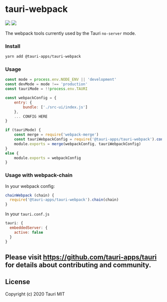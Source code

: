 # tauri-webpack

![](https://img.shields.io/npm/v/@tauri-apps/tauri-webpack.svg) ![](https://img.shields.io/github/workflow/status/tauri-apps/tauri-webpack/Sanity%20Test?label=tests
)

The webpack tools currently used by the Tauri `no-server` mode.

### Install

```bash
yarn add @tauri-apps/tauri-webpack
```

### Usage

```js
const mode = process.env.NODE_ENV || 'development'
const devMode = mode !== 'production'
const tauriMode = !!process.env.TAURI

const webpackConfig = {
    entry: {
        bundle: ['./src-ui/index.js']
    },
    ... CONFIG HERE
}

if (tauriMode) {
    const merge = require('webpack-merge')
    const tauriWebpackConfig = require('@tauri-apps/tauri-webpack').config()
    module.exports = merge(webpackConfig, tauriWebpackConfig)
}
else {
    module.exports = webpackConfig
}
```

### Usage with webpack-chain

In your webpack config:
```js
chainWebpack (chain) {
  require('@tauri-apps/tauri-webpack').chain(chain)
}
```

In your `tauri.conf.js`
```js
tauri: {
  embeddedServer: {
    active: false
  }
}
```

## Please visit https://github.com/tauri-apps/tauri for details about contributing and community.

## License
Copyright (c) 2020 Tauri
MIT
